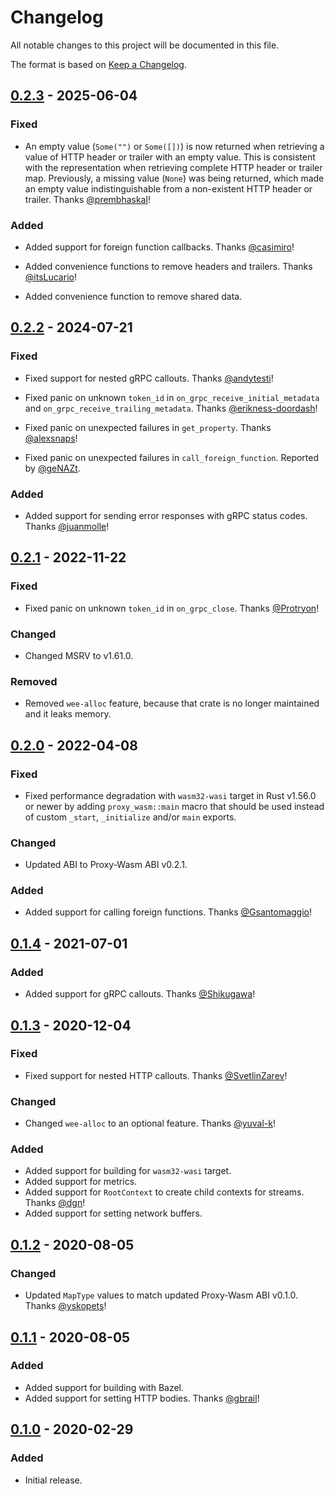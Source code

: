 # Changelog

All notable changes to this project will be documented in this file.

The format is based on [Keep a Changelog](https://keepachangelog.com/en/1.0.0/).

## [0.2.3] - 2025-06-04

### Fixed

- An empty value (`Some("")` or `Some([])`) is now returned when retrieving
  a value of HTTP header or trailer with an empty value. This is consistent
  with the representation when retrieving complete HTTP header or trailer map.
  Previously, a missing value (`None`) was being returned, which made an empty
  value indistinguishable from a non-existent HTTP header or trailer.
  Thanks [@prembhaskal](https://github.com/prembhaskal)!

### Added

- Added support for foreign function callbacks.
  Thanks [@casimiro](https://github.com/casimiro)!

- Added convenience functions to remove headers and trailers.
  Thanks [@itsLucario](https://github.com/itsLucario)!

- Added convenience function to remove shared data.

## [0.2.2] - 2024-07-21

### Fixed

- Fixed support for nested gRPC callouts.
  Thanks [@andytesti](https://github.com/andytesti)!

- Fixed panic on unknown `token_id` in `on_grpc_receive_initial_metadata`
  and `on_grpc_receive_trailing_metadata`.
  Thanks [@erikness-doordash](https://github.com/erikness-doordash)!

- Fixed panic on unexpected failures in `get_property`.
  Thanks [@alexsnaps](https://github.com/alexsnaps)!

- Fixed panic on unexpected failures in `call_foreign_function`.
  Reported by [@geNAZt](https://github.com/geNAZt).

### Added

- Added support for sending error responses with gRPC status codes.
  Thanks [@juanmolle](https://github.com/juanmolle)!

## [0.2.1] - 2022-11-22

### Fixed

- Fixed panic on unknown `token_id` in `on_grpc_close`.
  Thanks [@Protryon](https://github.com/Protryon)!

### Changed

- Changed MSRV to v1.61.0.

### Removed

- Removed `wee-alloc` feature, because that crate is no longer maintained
  and it leaks memory.

## [0.2.0] - 2022-04-08

### Fixed

- Fixed performance degradation with `wasm32-wasi` target in Rust v1.56.0
  or newer by adding `proxy_wasm::main` macro that should be used instead
  of custom `_start`, `_initialize` and/or `main` exports.

### Changed

- Updated ABI to Proxy-Wasm ABI v0.2.1.

### Added

- Added support for calling foreign functions.
  Thanks [@Gsantomaggio](https://github.com/Gsantomaggio)!

## [0.1.4] - 2021-07-01

### Added

- Added support for gRPC callouts.
  Thanks [@Shikugawa](https://github.com/Shikugawa)!

## [0.1.3] - 2020-12-04

### Fixed

- Fixed support for nested HTTP callouts.
  Thanks [@SvetlinZarev](https://github.com/SvetlinZarev)!

### Changed

- Changed `wee-alloc` to an optional feature.
  Thanks [@yuval-k](https://github.com/yuval-k)!

### Added

- Added support for building for `wasm32-wasi` target.
- Added support for metrics.
- Added support for `RootContext` to create child contexts for streams.
  Thanks [@dgn](https://github.com/dgn)!
- Added support for setting network buffers.

## [0.1.2] - 2020-08-05

### Changed

- Updated `MapType` values to match updated Proxy-Wasm ABI v0.1.0.
  Thanks [@yskopets](https://github.com/yskopets)!

## [0.1.1] - 2020-08-05

### Added

- Added support for building with Bazel.
- Added support for setting HTTP bodies.
  Thanks [@gbrail](https://github.com/gbrail)!

## [0.1.0] - 2020-02-29

### Added

- Initial release.


[0.2.3]: https://github.com/proxy-wasm/proxy-wasm-rust-sdk/compare/v0.2.2...v0.2.3
[0.2.2]: https://github.com/proxy-wasm/proxy-wasm-rust-sdk/compare/v0.2.1...v0.2.2
[0.2.1]: https://github.com/proxy-wasm/proxy-wasm-rust-sdk/compare/v0.2.0...v0.2.1
[0.2.0]: https://github.com/proxy-wasm/proxy-wasm-rust-sdk/compare/v0.1.4...v0.2.0
[0.1.4]: https://github.com/proxy-wasm/proxy-wasm-rust-sdk/compare/v0.1.3...v0.1.4
[0.1.3]: https://github.com/proxy-wasm/proxy-wasm-rust-sdk/compare/v0.1.2...v0.1.3
[0.1.2]: https://github.com/proxy-wasm/proxy-wasm-rust-sdk/compare/v0.1.1...v0.1.2
[0.1.1]: https://github.com/proxy-wasm/proxy-wasm-rust-sdk/compare/v0.1.0...v0.1.1
[0.1.0]: https://github.com/proxy-wasm/proxy-wasm-rust-sdk/releases/tag/v0.1.0
